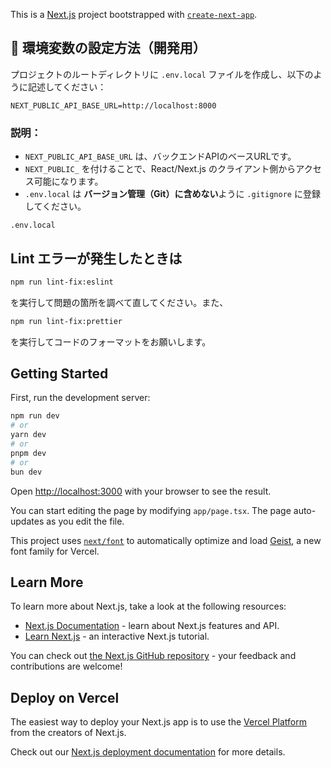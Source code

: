 This is a [Next.js](https://nextjs.org) project bootstrapped with [`create-next-app`](https://nextjs.org/docs/app/api-reference/cli/create-next-app).

## 🔧 環境変数の設定方法（開発用）

プロジェクトのルートディレクトリに `.env.local` ファイルを作成し、以下のように記述してください：

```env
NEXT_PUBLIC_API_BASE_URL=http://localhost:8000
```

### 説明：

- `NEXT_PUBLIC_API_BASE_URL` は、バックエンドAPIのベースURLです。
- `NEXT_PUBLIC_` を付けることで、React/Next.js のクライアント側からアクセス可能になります。
- `.env.local` は **バージョン管理（Git）に含めない**ように `.gitignore` に登録してください。

```gitignore
.env.local
```

## Lint エラーが発生したときは

```sh
npm run lint-fix:eslint
```

を実行して問題の箇所を調べて直してください。また、

```sh
npm run lint-fix:prettier
```

を実行してコードのフォーマットをお願いします。

## Getting Started

First, run the development server:

```bash
npm run dev
# or
yarn dev
# or
pnpm dev
# or
bun dev
```

Open [http://localhost:3000](http://localhost:3000) with your browser to see the result.

You can start editing the page by modifying `app/page.tsx`. The page auto-updates as you edit the file.

This project uses [`next/font`](https://nextjs.org/docs/app/building-your-application/optimizing/fonts) to automatically optimize and load [Geist](https://vercel.com/font), a new font family for Vercel.

## Learn More

To learn more about Next.js, take a look at the following resources:

- [Next.js Documentation](https://nextjs.org/docs) - learn about Next.js features and API.
- [Learn Next.js](https://nextjs.org/learn) - an interactive Next.js tutorial.

You can check out [the Next.js GitHub repository](https://github.com/vercel/next.js) - your feedback and contributions are welcome!

## Deploy on Vercel

The easiest way to deploy your Next.js app is to use the [Vercel Platform](https://vercel.com/new?utm_medium=default-template&filter=next.js&utm_source=create-next-app&utm_campaign=create-next-app-readme) from the creators of Next.js.

Check out our [Next.js deployment documentation](https://nextjs.org/docs/app/building-your-application/deploying) for more details.
